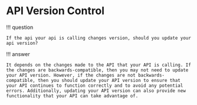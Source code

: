 # API Version Control

!!! question

    If the api your api is calling changes version, should you update your api version?

!!! answer

    It depends on the changes made to the API that your API is calling. If the changes are backwards-compatible, then you may not need to update your API version. However, if the changes are not backwards-compatible, then you should update your API version to ensure that your API continues to function correctly and to avoid any potential errors. Additionally, updating your API version can also provide new functionality that your API can take advantage of.